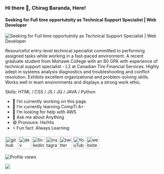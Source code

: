 ### Hi there 👋, Chirag Baranda, Here!
#### Seeking for Full time opportutnity as Technical Support Specialist | Web Developer
![Seeking for Full time opportutnity as Technical Support Specialist | Web Developer](https://cdn.pixabay.com/photo/2018/09/27/09/18/web-3706551_960_720.jpg)

Resourceful entry-level technical specialist committed to performing assigned tasks while working in a fast-paced environment. A recent graduate student from Mohawk College with an 80 GPA with experience of technical support specialist - L2 at Canadian Tire Financial Services. Highly adept in systems analysis diagnostics and troubleshooting and conflict resolution. Exhibits excellent organizational and problem-solving skills. Works well in team environments and displays a strong work ethic.

Skills: HTML / CSS / JS / JQ / JAVA / Python 

- 🔭 I’m currently working on this page. 
- 🌱 I’m currently learning CompTI A+ 
- 🤔 I’m looking for help with AWS 
- 💬 Ask me about Anything 
- 😄 Pronouns: He/His 
- ⚡ Fun fact: Always Learning  


[<img src='https://cdn.jsdelivr.net/npm/simple-icons@3.0.1/icons/github.svg' alt='github' height='40'>](https://github.com/chiragmb96)  [<img src='https://cdn.jsdelivr.net/npm/simple-icons@3.0.1/icons/dev-dot-to.svg' alt='dev' height='40'>](https://dev.to/chiragbaranda)  [<img src='https://cdn.jsdelivr.net/npm/simple-icons@3.0.1/icons/linkedin.svg' alt='linkedin' height='40'>](https://www.linkedin.com/in/chiragbaranda/)  [<img src='https://cdn.jsdelivr.net/npm/simple-icons@3.0.1/icons/instagram.svg' alt='instagram' height='40'>](https://www.instagram.com/unspoken_photographs//)  [<img src='https://cdn.jsdelivr.net/npm/simple-icons@3.0.1/icons/twitter.svg' alt='twitter' height='40'>](https://twitter.com/chiragbaranda96)  [<img src='https://cdn.jsdelivr.net/npm/simple-icons@3.0.1/icons/youtube.svg' alt='YouTube' height='40'>](https://www.youtube.com/channel/UCHOdwyfbk2so6Yb23LWYx-A/)  [<img src='https://cdn.jsdelivr.net/npm/simple-icons@3.0.1/icons/icloud.svg' alt='website' height='40'>](https://www.chiragbaranda.com)  

![Profile views](https://gpvc.arturio.dev/chiragmb96)  


<img src="https://github-readme-stats.vercel.app/api?username=chiragmb96&&show_icons=true&title_color=ffffff&icon_color=bb2acf&text_color=daf7dc&bg_color=151515">

